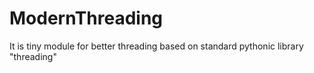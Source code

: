 # ModernThreading
It is tiny module for better threading based on standard pythonic library "threading"
